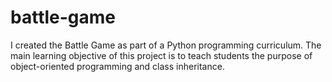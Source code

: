 # battle-game

I created the Battle Game as part of a Python programming curriculum. 
The main learning objective of this project is to teach students the purpose of object-oriented programming and class inheritance.
